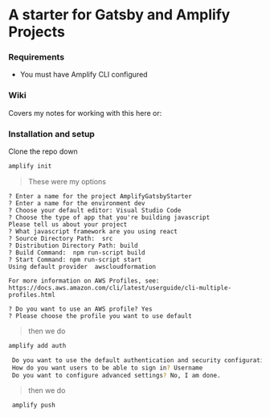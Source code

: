 # A starter for Gatsby and Amplify Projects

### Requirements
- You must have Amplify CLI configured

### Wiki

Covers my notes for working with this here or:
### Installation and setup

Clone the repo down

```sh
amplify init
```

> These were my options
```
? Enter a name for the project AmplifyGatsbyStarter
? Enter a name for the environment dev
? Choose your default editor: Visual Studio Code
? Choose the type of app that you're building javascript
Please tell us about your project
? What javascript framework are you using react
? Source Directory Path:  src
? Distribution Directory Path: build
? Build Command:  npm run-script build
? Start Command: npm run-script start
Using default provider  awscloudformation

For more information on AWS Profiles, see:
https://docs.aws.amazon.com/cli/latest/userguide/cli-multiple-profiles.html

? Do you want to use an AWS profile? Yes
? Please choose the profile you want to use default
```

> then we do
```sh
amplify add auth

 Do you want to use the default authentication and security configuration? Default configuration
 How do you want users to be able to sign in? Username
 Do you want to configure advanced settings? No, I am done.
```

> then we do
```sh
 amplify push
```